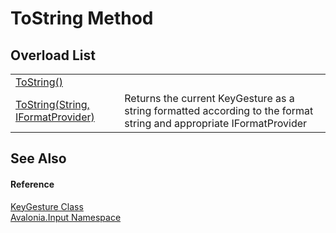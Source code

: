 # ToString Method


## Overload List
<table>
<tr>
<td><a href="M_Avalonia_Input_KeyGesture_ToString">ToString()</a></td>
<td> </td>
</tr>
<tr>
<td><a href="M_Avalonia_Input_KeyGesture_ToString_1">ToString(String, IFormatProvider)</a></td>
<td>Returns the current KeyGesture as a string formatted according to the format string and appropriate IFormatProvider</td>
</tr>
</table>

## See Also


#### Reference
<a href="T_Avalonia_Input_KeyGesture">KeyGesture Class</a>  
<a href="N_Avalonia_Input">Avalonia.Input Namespace</a>  
